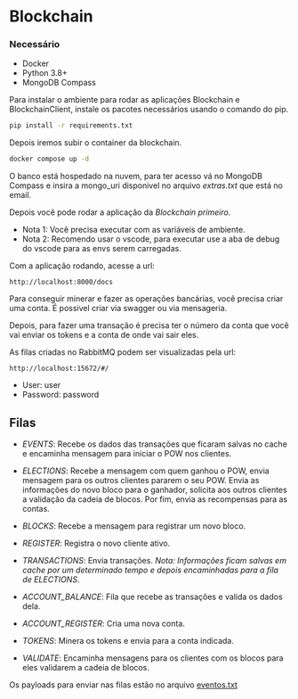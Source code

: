 # Blockchain

### Necessário
- Docker
- Python 3.8+
- MongoDB Compass

Para instalar o ambiente para rodar as aplicações Blockchain e BlockchainClient, instale os pacotes necessários usando o comando do pip.

```bash
pip install -r requirements.txt
```

Depois iremos subir o container da blockchain.

```bash
docker compose up -d
```

O banco está hospedado na nuvem, para ter acesso vá no MongoDB Compass e insira a mongo_uri disponivel no arquivo *extras.txt* que está no email.

Depois você pode rodar a aplicação da _Blockchain primeiro_.
- Nota 1: Você precisa executar com as variáveis de ambiente.
- Nota 2: Recomendo usar o vscode, para executar use a aba de debug do vscode para as envs serem carregadas.

Com a aplicação rodando, acesse a url:

```
http://localhost:8000/docs
```

Para conseguir minerar e fazer as operações bancárias, você precisa criar uma conta. É possivel criar via swagger ou via mensageria.

Depois, para fazer uma transação é precisa ter o número da conta que você vai enviar os tokens e a conta de onde vai sair eles.

As filas criadas no RabbitMQ podem ser visualizadas pela url:

```
http://localhost:15672/#/
```
- User: user
- Password: password

## Filas

- _EVENTS_: Recebe os dados das transações que ficaram salvas no cache e encaminha mensagem para iniciar o POW nos clientes.

- _ELECTIONS_: Recebe a mensagem com quem ganhou o POW, envia mensagem para os outros clientes pararem o seu POW. Envia as informações do novo bloco para o ganhador, solicita aos outros clientes a validação da cadeia de blocos. Por fim, envia as recompensas para as contas.

- _BLOCKS_: Recebe a mensagem para registrar um novo bloco.

- _REGISTER_: Registra o novo cliente ativo.

- _TRANSACTIONS_: Envia transações. *Nota: Informações ficam salvas em cache por um determinado tempo e depois encaminhadas para a fila de ELECTIONS*.

- _ACCOUNT_BALANCE_: Fila que recebe as transações e valida os dados dela.

- _ACCOUNT_REGISTER_: Cria uma nova conta.

- _TOKENS_: Minera os tokens e envia para a conta indicada.

- _VALIDATE_: Encaminha mensagens para os clientes com os blocos para eles validarem a cadeia de blocos.

Os payloads para enviar nas filas estão no arquivo [eventos.txt](eventos.txt)
